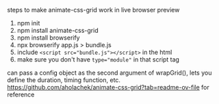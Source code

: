 steps to make animate-css-grid work in live browser preview
1. npm init
2. npm install animate-css-grid
3. npm install browserify
4. npx browserify app.js > bundle.js
5. include `<script src="bundle.js"></script>` in the html
6. make sure you don't have `type="module"` in that script tag

can pass a config object as the second argument of wrapGrid(), lets you define the duration, timing function, etc.
https://github.com/aholachek/animate-css-grid?tab=readme-ov-file for reference
